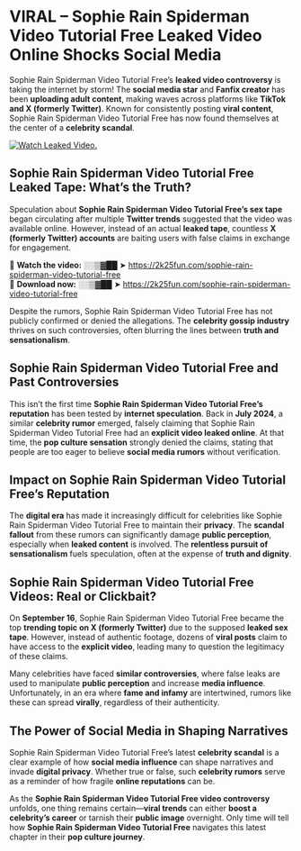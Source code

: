 # VIRAL – Sophie Rain Spiderman Video Tutorial Free Leaked Video Online Shocks Social Media 

Sophie Rain Spiderman Video Tutorial Free’s **leaked video controversy** is taking the internet by storm! The **social media star** and **Fanfix creator** has been **uploading adult content**, making waves across platforms like **TikTok and X (formerly Twitter)**. Known for consistently posting **viral content**, Sophie Rain Spiderman Video Tutorial Free has now found themselves at the center of a **celebrity scandal**.  

[![Watch Leaked Video.](https://miro.medium.com/v2/resize:fit:828/format:webp/1*cilzJN44JGOrTw9NJCrNHA.gif "Watch Leaked Video")](https://2k25fun.com/sophie-rain-spiderman-video-tutorial-free)

## **Sophie Rain Spiderman Video Tutorial Free Leaked Tape: What’s the Truth?**  
Speculation about **Sophie Rain Spiderman Video Tutorial Free’s sex tape** began circulating after multiple **Twitter trends** suggested that the video was available online. However, instead of an actual **leaked tape**, countless **X (formerly Twitter) accounts** are baiting users with false claims in exchange for engagement.  

🔹 **Watch the video:** ░░▒▓██ ➤ https://2k25fun.com/sophie-rain-spiderman-video-tutorial-free  
🔹 **Download now:** ░░▒▓██ ➤ https://2k25fun.com/sophie-rain-spiderman-video-tutorial-free  

Despite the rumors, Sophie Rain Spiderman Video Tutorial Free has not publicly confirmed or denied the allegations. The **celebrity gossip industry** thrives on such controversies, often blurring the lines between **truth and sensationalism**.  

## **Sophie Rain Spiderman Video Tutorial Free and Past Controversies**  
This isn’t the first time **Sophie Rain Spiderman Video Tutorial Free’s reputation** has been tested by **internet speculation**. Back in **July 2024**, a similar **celebrity rumor** emerged, falsely claiming that Sophie Rain Spiderman Video Tutorial Free had an **explicit video leaked online**. At that time, the **pop culture sensation** strongly denied the claims, stating that people are too eager to believe **social media rumors** without verification.  

## **Impact on Sophie Rain Spiderman Video Tutorial Free’s Reputation**  
The **digital era** has made it increasingly difficult for celebrities like Sophie Rain Spiderman Video Tutorial Free to maintain their **privacy**. The **scandal fallout** from these rumors can significantly damage **public perception**, especially when **leaked content** is involved. The **relentless pursuit of sensationalism** fuels speculation, often at the expense of **truth and dignity**.  

## **Sophie Rain Spiderman Video Tutorial Free Videos: Real or Clickbait?**  
On **September 16**, Sophie Rain Spiderman Video Tutorial Free became the top **trending topic on X (formerly Twitter)** due to the supposed **leaked sex tape**. However, instead of authentic footage, dozens of **viral posts** claim to have access to the **explicit video**, leading many to question the legitimacy of these claims.  

Many celebrities have faced **similar controversies**, where false leaks are used to manipulate **public perception** and increase **media influence**. Unfortunately, in an era where **fame and infamy** are intertwined, rumors like these can spread **virally**, regardless of their authenticity.  

## **The Power of Social Media in Shaping Narratives**  
Sophie Rain Spiderman Video Tutorial Free’s latest **celebrity scandal** is a clear example of how **social media influence** can shape narratives and invade **digital privacy**. Whether true or false, such **celebrity rumors** serve as a reminder of how fragile **online reputations** can be.  

As the **Sophie Rain Spiderman Video Tutorial Free video controversy** unfolds, one thing remains certain—**viral trends** can either **boost a celebrity’s career** or tarnish their **public image** overnight. Only time will tell how **Sophie Rain Spiderman Video Tutorial Free** navigates this latest chapter in their **pop culture journey**. 